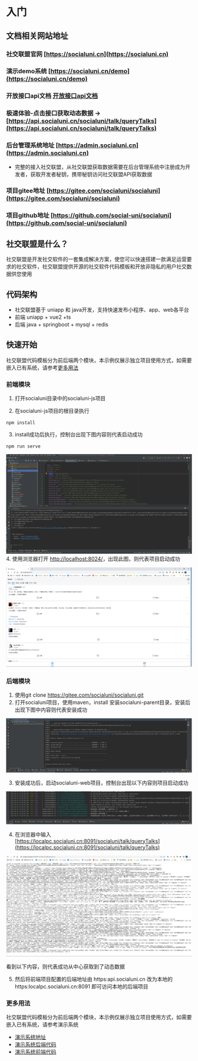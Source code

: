 # 入门

## 文档相关网站地址
### 社交联盟官网 [https://socialuni.cn](https://socialuni.cn)
### 演示demo系统 [https://socialuni.cn/demo](https://socialuni.cn/demo)
### 开放接口api文档 [开放接口api文档](https://console-docs.apipost.cn/preview/940ead4467df9d6d/0e3f3c24b231f818?target_id=b78d2016-0442-4a2f-9588-953a364bd21c)
### 极速体验-点击接口获取动态数据 -> [https://api.socialuni.cn/socialuni/talk/queryTalks](https://api.socialuni.cn/socialuni/talk/queryTalks)
### 后台管理系统地址 [https://admin.socialuni.cn](https://admin.socialuni.cn)
* 完整的接入社交联盟，从社交联盟获取数据需要在后台管理系统中注册成为开发者，获取开发者秘钥，携带秘钥访问社交联盟API获取数据
### 项目gitee地址 [https://gitee.com/socialuni/socialuni](https://gitee.com/socialuni/socialuni)
### 项目github地址 [https://github.com/social-uni/socialuni](https://github.com/social-uni/socialuni)


## 社交联盟是什么？

社交联盟是开发社交软件的一套集成解决方案，使您可以快速搭建一款满足运营要求的社交软件，社交联盟提供开源的社交软件代码模板和开放非隐私的用户社交数据供您使用

## 代码架构
* 社交联盟基于 uniapp 和 java开发，支持快速发布小程序、app、web各平台
* 前端 uniapp + vue2 +ts
* 后端 java + springboot + mysql + redis

## 快速开始
社交联盟代码模板分为前后端两个模块，本示例仅展示独立项目使用方式，如需要嵌入已有系统，请参考[更多用法](#更多用法)


### 前端模块

1. 打开socialuni目录中的socialuni-js项目

2. 在socialuni-js项目的根目录执行
```
npm install
```
3. install成功后执行，控制台出现下图内容则代表启动成功
 ```
npm run serve
```
![img_3.png](./img_3.png)
4. 使用浏览器打开 [http://localhost:8024/](http://localhost:8024/)，出现此图，则代表项目启动成功

![img_4.png](./img_4.png)

### 后端模块

1. 使用git clone https://gitee.com/socialuni/socialuni.git
2. 打开socialuni项目，使用maven，install 安装socialuni-parent目录，安装后出现下图中内容则代表安装成功

![img_2.png](./img_2.png)

3. 安装成功后，启动socialuni-web项目，控制台出现以下内容则项目启动成功

![img.png](./img.png)

4. 在浏览器中输入 [https://localpc.socialuni.cn:8091/socialuni/talk/queryTalks](https://localpc.socialuni.cn:8091/socialuni/talk/queryTalks)

![img_1.png](./img_1.png)

看到以下内容，则代表成功从中心获取到了动态数据

5. 然后将前端项目配置的后端地址由 https:api.socialuni.cn 改为本地的 https:localpc.socialuni.cn:8091 即可访问本地的后端项目

### 更多用法

社交联盟代码模板分为前后端两个模块，本示例仅展示独立项目使用方式，如需要嵌入已有系统，请参考演示系统
* [演示系统地址](https://socialuni.cn/demo)
* [演示系统后端代码](https://gitee.com/socialuni/socialuni/tree/master/socialuni-embed-demo)
* [演示系统前端代码](https://gitee.com/socialuni/socialuni/blob/master/socialuni-docs/src/views/demo/DemoView.vue)
